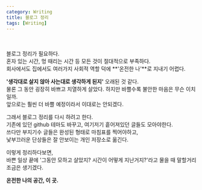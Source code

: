 ```yaml
---
category: Writing  
title: 블로그 정리    
tags: [Writing]   
--- 
```

<br><br>
블로그 정리가 필요하다.   
혼자 있는 시간, 멍 때리는 시간 등 모든 것이 절대적으로 부족하다.  
회사에서도 집에서도 여러가지 사회적 역할 덕에 **'온전한 나'**로 지내기 어렵다.  

**'생각대로 살지 않아 사는대로 생각하게 된지'** 오래된 것 같다.  
물론 그 동안 굉장히 바쁘고 치열하게 살았다. 하지만 바쁠수록 불안한 마음은 무슨 이치일까.  
앞으로는 훨씬 더 바쁠 예정이라서 이대로는 안되겠다.

그래서 블로그 정리를 다시 하려고 한다.  
기존에 있던 github 테마도 바꾸고, 여기저기 흩어져있던 글들도 모아야한다.  
쓰다만 부지기수 글들은 완성된 형태로 마침표를 찍어야하고,  
낯부끄러운 단상들은 잘 안보이는 개인 저장소로 옮긴다.  

이렇게 정리하다보면,   
바쁜 일상 끝에 '그동안 모하고 살았지? 시간이 어떻게 지난거지?'라고 물을 때 말할거리   조금은 생기겠다.  

**온전한 나의 공간, 이 곳.**